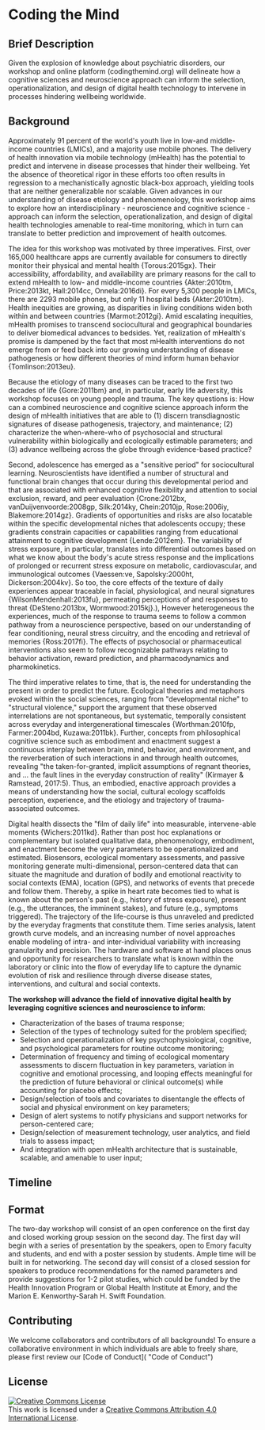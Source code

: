 # Coding the Mind
## Brief Description
Given the explosion of knowledge about psychiatric disorders, our workshop and online platform (codingthemind.org) will delineate how a cognitive sciences and neuroscience approach can inform the selection, operationalization, and design of digital health technology to intervene in processes hindering wellbeing worldwide.
## Background

Approximately 91 percent of the world's youth live in low-and middle-income countries (LMICs), and a majority use mobile phones. The delivery of health innovation via mobile technology (mHealth) has the potential to predict and intervene in disease processes that hinder their wellbeing. Yet the absence of theoretical rigor in these efforts too often results in regression to a mechanistically agnostic black-box approach, yielding tools that are neither generalizable nor scalable. Given advances in our understanding of disease etiology and phenomenology, this workshop aims to explore how an interdisciplinary - neuroscience and cognitive science - approach can inform the selection, operationalization, and design of digital health technologies amenable to real-time monitoring, which in turn can translate to better prediction and improvement of health outcomes. 

The idea for this workshop was motivated by three imperatives.  First, over 165,000 healthcare apps are currently available for consumers to directly monitor their physical and mental health {Torous:2015gx}. Their accessibility, affordability, and availability are primary reasons for the call to extend mHealth to low- and middle-income countries {Akter:2010tm, Price:2013kt, Hall:2014cc, Onnela:2016di}. For every 5,300 people in LMICs, there are 2293 mobile phones, but only 11 hospital beds {Akter:2010tm}. Health inequities are growing, as disparities in living conditions widen both within and between countries {Marmot:2012gi}. Amid escalating inequities, mHealth promises to transcend sociocultural and geographical boundaries to deliver biomedical advances to bedsides. Yet, realization of mHealth's promise is dampened by the fact that most mHealth interventions do not emerge from or feed back into our growing understanding of disease pathogenesis or how different theories of mind inform human behavior {Tomlinson:2013eu}. 

Because the etiology of many diseases can be traced to the first two decades of life {Gore:2011bm} and, in particular, early life adversity, this workshop focuses on young people and trauma. The key questions is: How can a combined neuroscience and cognitive science approach inform the design of mHealth initiatives that are able to (1) discern transdiagnostic signatures of disease pathogenesis, trajectory, and maintenance; (2) characterize the when-where-who of psychosocial and structural vulnerability within biologically and ecologically estimable parameters; and (3) advance wellbeing across the globe through evidence-based practice? 

Second, adolescence has emerged as a "sensitive period" for sociocultural learning. Neuroscientists have identified a number of structural and functional brain changes that occur during this developmental period and that are associated with enhanced cognitive flexibility and attention to social exclusion, reward, and peer evaluation {Crone:2012bx, vanDuijvenvoorde:2008gp, Silk:2014ky, Chein:2010jp, Rose:2006iy, Blakemore:2014gz}. Gradients of opportunities and risks are also locatable within the specific developmental niches that adolescents occupy; these gradients constrain capacities or capabilities ranging from educational attainment to cognitive development {Lende:2012em}. The variability of stress exposure, in particular, translates into differential outcomes based on what we know about the body's acute stress response and the implications of prolonged or recurrent stress exposure on metabolic, cardiovascular, and immunological outcomes {Vaessen:ve, Sapolsky:2000ht, Dickerson:2004kv}. So too, the core effects of the texture of daily experiences appear traceable in facial, physiological, and neural signatures {WilsonMendenhall:2013fu}, permeating perceptions of and responses to threat {DeSteno:2013bx, Wormwood:2015kj}.), However heterogeneous the experiences, much of the response to trauma seems to follow a common pathway from a neuroscience perspective, based on our understanding of fear conditioning, neural stress circuitry, and the encoding and retrieval of memories {Ross:2017fi}. The effects of psychosocial or pharmaceutical interventions also seem to follow recognizable pathways relating to behavior activation, reward prediction, and pharmacodynamics and pharmokinetics. 

The third imperative relates to time, that is, the need for understanding the present in order to predict the future. Ecological theories and metaphors evoked within the social sciences, ranging from "developmental niche" to "structural violence," support the argument that these observed interrelations are not spontaneous, but systematic, temporally consistent across everyday and intergenerational timescales {Worthman:2010fp, Farmer:2004bd, Kuzawa:2011bk}. Further, concepts from philosophical cognitive science such as embodiment and enactment suggest a continuous interplay between brain, mind, behavior, and environment, and the reverberation of such interactions in and through health outcomes, revealing "the taken-for-granted, implicit assumptions of regnant theories, and … the fault lines in the everyday construction of reality" (Kirmayer & Ramstead, 2017:5). Thus, an embodied, enactive approach provides a means of understanding how the social, cultural ecology scaffolds perception, experience, and the etiology and trajectory of trauma-associated outcomes. 

Digital health dissects the "film of daily life" into measurable, intervene-able moments {Wichers:2011kd}. Rather than post hoc explanations or complementary but isolated qualitative data, phenomenology, embodiment, and enactment become the very parameters to be operationalized and estimated. Biosensors, ecological momentary assessments, and passive monitoring generate multi-dimensional, person-centered data that can situate the magnitude and duration of bodily and emotional reactivity to social contexts (EMA), location (GPS), and networks of events that precede and follow them. Thereby, a spike in heart rate becomes tied to what is known about the person's past (e.g., history of stress exposure), present (e.g., the utterances, the imminent stakes), and future (e.g., symptoms triggered). The trajectory of the life-course is thus unraveled and predicted by the everyday fragments that constitute them. Time series analysis, latent growth curve models, and an increasing number of novel approaches enable modeling of intra- and inter-individual variability with increasing granularity and precision. The hardware and software at hand places onus and opportunity for researchers to translate what is known within the laboratory or clinic into the flow of everyday life to capture the dynamic evolution of risk and resilience through diverse disease states, interventions, and cultural and social contexts. 

**The workshop will advance the field of innovative digital health by leveraging cognitive sciences and neuroscience to inform**: 
* Characterization of the bases of trauma response; 
* Selection of the types of technology suited for the problem specified; 
* Selection and operationalization of key psychophysiological, cognitive, and psychological parameters for routine outcome monitoring; 
* Determination of frequency and timing of ecological momentary assessments to discern fluctuation in key parameters, variation in cognitive and emotional processing, and looping effects meaningful for the prediction of future behavioral or clinical outcome(s) while accounting for placebo effects; 
* Design/selection of tools and covariates to disentangle the effects of social and physical environment on key parameters; 
* Design of alert systems to notify physicians and support networks for person-centered care; 
* Design/selection of measurement technology, user analytics, and field trials to assess impact; 
* And integration with open mHealth architecture that is sustainable, scalable, and amenable to user input; 

## Timeline

## Format
The two-day workshop will consist of an open conference on the first day and closed working group session on the second day. The first day will begin with a series of presentation by the speakers, open to Emory faculty and students, and end with a poster session by students. Ample time will be built in for networking. The second day will consist of a closed session for speakers to produce recommendations for the named parameters and provide suggestions for 1-2 pilot studies, which could be funded by the Health Innovation Program or Global Health Institute at Emory, and the Marion E. Kenworthy-Sarah H. Swift Foundation.

## Contributing
We welcome collaborators and contributors of all backgrounds! To ensure a collaborative environment in which individuals are able to freely share, please first review our [Code of Conduct]( "Code of Conduct")

## License
<a rel="license" href="http://creativecommons.org/licenses/by/4.0/"><img alt="Creative Commons License" style="border-width:0" src="https://i.creativecommons.org/l/by/4.0/88x31.png" /></a><br />This work is licensed under a <a rel="license" href="http://creativecommons.org/licenses/by/4.0/">Creative Commons Attribution 4.0 International License</a>.
